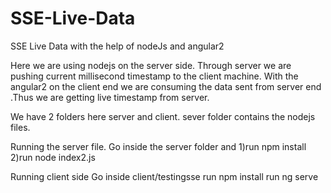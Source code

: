 # SSE-Live-Data
SSE Live Data with the help of nodeJs and angular2


Here we are using nodejs on the server side. Through server  we are pushing current millisecond timestamp to the client machine. With the angular2 on the client end we are consuming the data sent from server end .Thus we are getting live timestamp from server.

We have 2 folders here server and client. sever folder contains the nodejs files.


Running the server file.
Go inside the server folder and
1)run npm install
2)run node index2.js

Running client side
Go inside client/testingsse
run npm install
run ng serve
